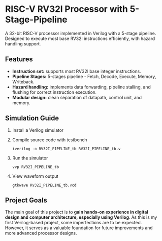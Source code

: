# **RISC-V RV32I Processor with 5-Stage-Pipeline** 
A 32-bit RISC-V processor implemented in Verilog with a 5-stage pipeline. Designed to execute most base RV32I instructions efficiently, with hazard handling support.  

## **Features**
* **Instruction set:** supports most RV32I base integer instructions.  
* **Pipeline Stages:** 5-stages pipeline - Fetch, Decode, Execute, Memory, Writeback.  
* **Hazard handling:** implements data forwarding, pipeline stalling, and flushing for correct instruction execution.  
* **Modular design:** clean separation of datapath, control unit, and memory.  

## **Simulation Guide**   
1. Install a Verilog simulator  
2. Compile source code with testbench  
   ```
   iverilog -o RV32I_PIPELINE_tb RV32I_PIPELINE_tb.v
   ```
   
3. Run the simulator  
   ```
   vvp RV32I_PIPELINE_tb
   ```
5. View waveform output  
   ```
   gtkwave RV32I_PIPELINE_tb.vcd
   ```
   
## **Project Goals**  
The main goal of this project is to **gain hands-on experience in digital design and computer architecture, especially using Verilog**. As this is my first Verilog-based project, some imperfections are to be expected. However, it serves as a valuable foundation for future improvements and more advanced processor designs.

 






